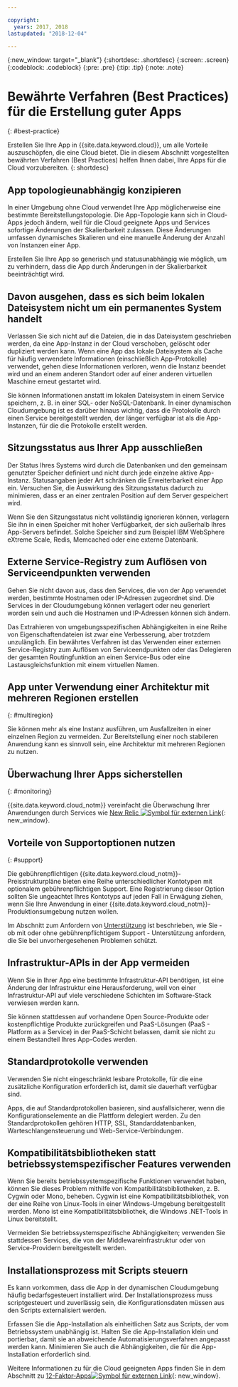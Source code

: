 ```yaml
---

copyright:
  years: 2017, 2018
lastupdated: "2018-12-04"

---
```


{:new_window: target="_blank"}
{:shortdesc: .shortdesc}
{:screen: .screen}
{:codeblock: .codeblock}
{:pre: .pre}
{:tip: .tip}
{:note: .note}

# Bewährte Verfahren (Best Practices) für die Erstellung guter Apps
{: #best-practice}

Erstellen Sie Ihre App in {{site.data.keyword.cloud}}, um alle Vorteile auszuschöpfen, die eine Cloud bietet. Die in diesem Abschnitt vorgestellten bewährten Verfahren (Best Practices) helfen Ihnen dabei, Ihre Apps für die Cloud vorzubereiten.
{: shortdesc}

## App topologieunabhängig konzipieren

In einer Umgebung ohne Cloud verwendet Ihre App möglicherweise eine bestimmte Bereitstellungstopologie. Die App-Topologie kann sich in Cloud-Apps jedoch ändern, weil für die Cloud geeignete Apps und Services sofortige Änderungen der Skalierbarkeit zulassen. Diese Änderungen umfassen dynamisches Skalieren und eine manuelle Änderung der Anzahl von Instanzen einer App.

Erstellen Sie Ihre App so generisch und statusunabhängig wie möglich, um zu verhindern, dass die App durch Änderungen in der Skalierbarkeit beeinträchtigt wird.

## Davon ausgehen, dass es sich beim lokalen Dateisystem nicht um ein permanentes System handelt

Verlassen Sie sich nicht auf die Dateien, die in das Dateisystem geschrieben werden, da eine App-Instanz in der Cloud verschoben, gelöscht oder dupliziert werden kann. Wenn eine App das lokale Dateisystem als Cache für häufig verwendete Informationen (einschließlich App-Protokolle) verwendet, gehen diese Informationen verloren, wenn die Instanz beendet wird und an einem anderen Standort oder auf einer anderen virtuellen Maschine erneut gestartet wird.

Sie können Informationen anstatt im lokalen Dateisystem in einem Service speichern, z. B. in einer SQL- oder NoSQL-Datenbank. In einer dynamischen Cloudumgebung ist es darüber hinaus wichtig, dass die Protokolle durch einen Service bereitgestellt werden, der länger verfügbar ist als die App-Instanzen, für die die Protokolle erstellt werden.

## Sitzungsstatus aus Ihrer App ausschließen

Der Status Ihres Systems wird durch die Datenbanken und den gemeinsam genutzter Speicher definiert und nicht durch jede einzelne aktive App-Instanz. Statusangaben jeder Art schränken die Erweiterbarkeit einer App ein. Versuchen Sie, die Auswirkung des Sitzungsstatus dadurch zu minimieren, dass er an einer zentralen Position auf dem Server gespeichert wird.

Wenn Sie den Sitzungsstatus nicht vollständig ignorieren können, verlagern Sie ihn in einen Speicher mit hoher Verfügbarkeit, der sich außerhalb Ihres App-Servers befindet. Solche Speicher sind zum Beispiel IBM WebSphere eXtreme Scale, Redis, Memcached oder eine externe Datenbank.

## Externe Service-Registry zum Auflösen von Serviceendpunkten verwenden

Gehen Sie nicht davon aus, dass den Services, die von der App verwendet werden, bestimmte Hostnamen oder IP-Adressen zugeordnet sind. Die Services in der Cloudumgebung können verlagert oder neu generiert worden sein und auch die Hostnamen und IP-Adressen können sich ändern.

Das Extrahieren von umgebungsspezifischen Abhängigkeiten in eine Reihe von Eigenschaftendateien ist zwar eine Verbesserung, aber trotzdem unzulänglich. Ein bewährtes Verfahren ist das Verwenden einer externen Service-Registry zum Auflösen von Serviceendpunkten oder das Delegieren der gesamten Routingfunktion an einen Service-Bus oder eine Lastausgleichsfunktion mit einem virtuellen Namen.

## App unter Verwendung einer Architektur mit mehreren Regionen erstellen
{: #multiregion}

Sie können mehr als eine Instanz ausführen, um Ausfallzeiten in einer einzelnen Region zu vermeiden. Zur Bereitstellung einer noch stabileren Anwendung kann es sinnvoll sein, eine Architektur mit mehreren Regionen zu nutzen.

## Überwachung Ihrer Apps sicherstellen
{: #monitoring}

{{site.data.keyword.cloud_notm}} vereinfacht die Überwachung Ihrer Anwendungen durch Services wie [New Relic ![Symbol für externen Link](../icons/launch-glyph.svg)](http://newrelic.com/){: new_window}.

## Vorteile von Supportoptionen nutzen
{: #support}

Die gebührenpflichtigen {{site.data.keyword.cloud_notm}}-Preisstrukturpläne bieten eine Reihe unterschiedlicher Kontotypen mit optionalem gebührenpflichtigen Support. Eine Registrierung dieser Option sollten Sie ungeachtet Ihres Kontotyps auf jeden Fall in Erwägung ziehen, wenn Sie Ihre Anwendung in einer {{site.data.keyword.cloud_notm}}-Produktionsumgebung nutzen wollen.

Im Abschnitt zum Anfordern von [Unterstützung](/docs/get-support/howtogetsupport.html#getting-customer-support) ist beschrieben, wie Sie - ob mit oder ohne gebührenpflichtigem Support - Unterstützung anfordern, die Sie bei unvorhergesehenen Problemen schützt.

## Infrastruktur-APIs in der App vermeiden

Wenn Sie in Ihrer App eine bestimmte Infrastruktur-API benötigen, ist eine Änderung der Infrastruktur eine Herausforderung, weil von einer Infrastruktur-API auf viele verschiedene Schichten im Software-Stack verwiesen werden kann.

Sie können stattdessen auf vorhandene Open Source-Produkte oder kostenpflichtige Produkte zurückgreifen und PaaS-Lösungen (PaaS - Platform as a Service) in der PaaS-Schicht belassen, damit sie nicht zu einem Bestandteil Ihres App-Codes werden.

## Standardprotokolle verwenden

Verwenden Sie nicht eingeschränkt lesbare Protokolle, für die eine zusätzliche Konfiguration erforderlich ist, damit sie dauerhaft verfügbar sind.

Apps, die auf Standardprotokollen basieren, sind ausfallsicherer, wenn die Konfigurationselemente an die Plattform delegiert werden. Zu den Standardprotokollen gehören HTTP, SSL, Standarddatenbanken, Warteschlangensteuerung und Web-Service-Verbindungen.

## Kompatibilitätsbibliotheken statt betriebssystemspezifischer Features verwenden

Wenn Sie bereits betriebssystemspezifische Funktionen verwendet haben, können Sie dieses Problem mithilfe von Kompatibilitätsbibliotheken, z. B. Cygwin oder Mono, beheben. Cygwin ist eine Kompatibilitätsbibliothek, von der eine Reihe von Linux-Tools in einer Windows-Umgebung bereitgestellt werden. Mono ist eine Kompatibilitätsbibliothek, die Windows .NET-Tools in Linux bereitstellt.

Vermeiden Sie betriebssystemspezifische Abhängigkeiten; verwenden Sie stattdessen Services, die von der Middlewareinfrastruktur oder von Service-Providern bereitgestellt werden.

## Installationsprozess mit Scripts steuern

Es kann vorkommen, dass die App in der dynamischen Cloudumgebung häufig bedarfsgesteuert installiert wird. Der Installationsprozess muss scriptgesteuert und zuverlässig sein, die Konfigurationsdaten müssen aus den Scripts externalisiert werden.

Erfassen Sie die App-Installation als einheitlichen Satz aus Scripts, der vom Betriebssystem unabhängig ist. Halten Sie die App-Installation klein und portierbar, damit sie an abweichende Automatisierungsverfahren angepasst werden kann. Minimieren Sie auch die Abhängigkeiten, die für die App-Installation erforderlich sind.

Weitere Informationen zu für die Cloud geeigneten Apps finden Sie in dem Abschnitt zu [12-Faktor-Apps![Symbol für externen Link](../icons/launch-glyph.svg)](http://12factor.net/){: new_window}.


